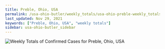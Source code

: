 ```yaml
---
title: Preble, Ohio, USA
permalink: /usa-ohio-butler/weekly_totals/usa-ohio-preble-weekly_totals.html
last_updated: Nov 29, 2021
keywords: ["Preble, Ohio, USA", "weekly totals"]
sidebar: usa-ohio-butler_sidebar
---
```


![Weekly Totals of Confirmed Cases for Preble, Ohio, USA](/covid_tracker/images/graphs/usa-ohio-preble-weekly_totals_graph.png)
